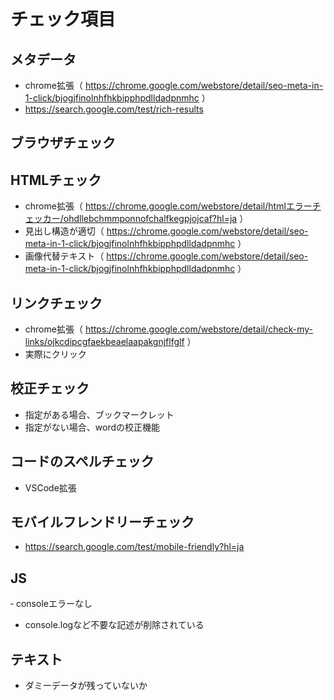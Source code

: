# チェック項目

## メタデータ
- chrome拡張（ https://chrome.google.com/webstore/detail/seo-meta-in-1-click/bjogjfinolnhfhkbipphpdlldadpnmhc ）
- https://search.google.com/test/rich-results

## ブラウザチェック

## HTMLチェック
- chrome拡張（ https://chrome.google.com/webstore/detail/htmlエラーチェッカー/ohdllebchmmponnofchalfkegpjojcaf?hl=ja ）
- 見出し構造が適切（ https://chrome.google.com/webstore/detail/seo-meta-in-1-click/bjogjfinolnhfhkbipphpdlldadpnmhc ）
- 画像代替テキスト（ https://chrome.google.com/webstore/detail/seo-meta-in-1-click/bjogjfinolnhfhkbipphpdlldadpnmhc ）

## リンクチェック
- chrome拡張（ https://chrome.google.com/webstore/detail/check-my-links/ojkcdipcgfaekbeaelaapakgnjflfglf ）
- 実際にクリック

## 校正チェック
- 指定がある場合、ブックマークレット
- 指定がない場合、wordの校正機能

## コードのスペルチェック
- VSCode拡張

## モバイルフレンドリーチェック
- https://search.google.com/test/mobile-friendly?hl=ja

## JS
‐ consoleエラーなし
- console.logなど不要な記述が削除されている

## テキスト
- ダミーデータが残っていないか

